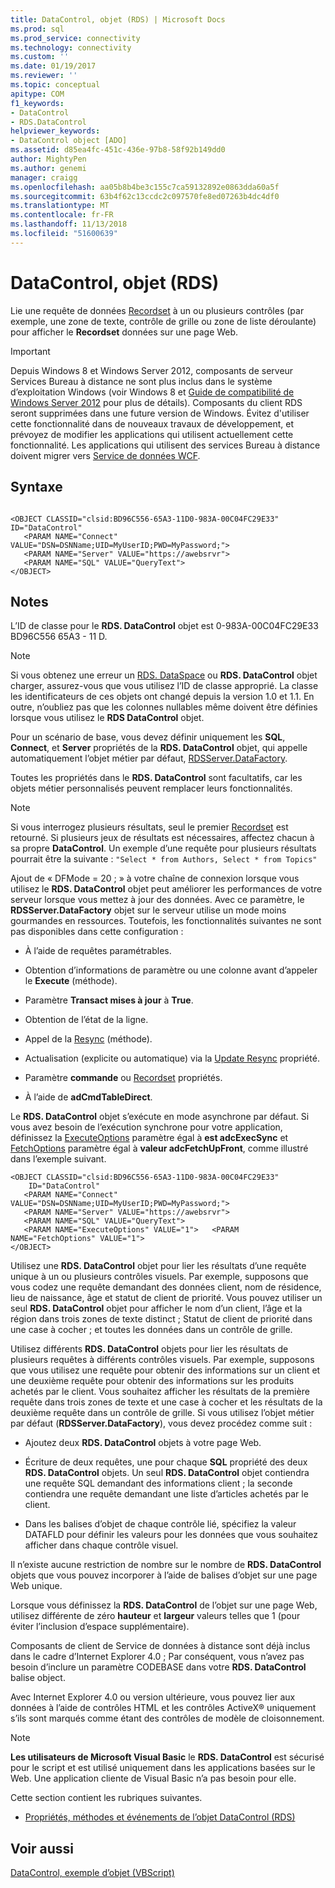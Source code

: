 ```yaml
---
title: DataControl, objet (RDS) | Microsoft Docs
ms.prod: sql
ms.prod_service: connectivity
ms.technology: connectivity
ms.custom: ''
ms.date: 01/19/2017
ms.reviewer: ''
ms.topic: conceptual
apitype: COM
f1_keywords:
- DataControl
- RDS.DataControl
helpviewer_keywords:
- DataControl object [ADO]
ms.assetid: d85ea4fc-451c-436e-97b8-58f92b149dd0
author: MightyPen
ms.author: genemi
manager: craigg
ms.openlocfilehash: aa05b8b4be3c155c7ca59132892e0863dda60a5f
ms.sourcegitcommit: 63b4f62c13ccdc2c097570fe8ed07263b4dc4df0
ms.translationtype: MT
ms.contentlocale: fr-FR
ms.lasthandoff: 11/13/2018
ms.locfileid: "51600639"
---
```

# <a name="datacontrol-object-rds"></a>DataControl, objet (RDS)
Lie une requête de données [Recordset](../../../ado/reference/ado-api/recordset-object-ado.md) à un ou plusieurs contrôles (par exemple, une zone de texte, contrôle de grille ou zone de liste déroulante) pour afficher le **Recordset** données sur une page Web.  
  
> [!IMPORTANT]
>  Depuis Windows 8 et Windows Server 2012, composants de serveur Services Bureau à distance ne sont plus inclus dans le système d’exploitation Windows (voir Windows 8 et [Guide de compatibilité de Windows Server 2012](https://www.microsoft.com/download/details.aspx?id=27416) pour plus de détails). Composants du client RDS seront supprimées dans une future version de Windows. Évitez d'utiliser cette fonctionnalité dans de nouveaux travaux de développement, et prévoyez de modifier les applications qui utilisent actuellement cette fonctionnalité. Les applications qui utilisent des services Bureau à distance doivent migrer vers [Service de données WCF](https://go.microsoft.com/fwlink/?LinkId=199565).  
  
## <a name="syntax"></a>Syntaxe  
  
```  
  
<OBJECT CLASSID="clsid:BD96C556-65A3-11D0-983A-00C04FC29E33" ID="DataControl"  
   <PARAM NAME="Connect" VALUE="DSN=DSNName;UID=MyUserID;PWD=MyPassword;">  
   <PARAM NAME="Server" VALUE="https://awebsrvr">  
   <PARAM NAME="SQL" VALUE="QueryText">  
</OBJECT>  
```  
  
## <a name="remarks"></a>Notes  
 L’ID de classe pour le **RDS. DataControl** objet est 0-983A-00C04FC29E33 BD96C556 65A3 - 11 D.  
  
> [!NOTE]
>  Si vous obtenez une erreur un [RDS. DataSpace](../../../ado/reference/rds-api/dataspace-object-rds.md) ou **RDS. DataControl** objet charger, assurez-vous que vous utilisez l’ID de classe approprié. La classe les identificateurs de ces objets ont changé depuis la version 1.0 et 1.1. En outre, n’oubliez pas que les colonnes nullables même doivent être définies lorsque vous utilisez le **RDS DataControl** objet.  
  
 Pour un scénario de base, vous devez définir uniquement les **SQL**, **Connect**, et **Server** propriétés de la **RDS. DataControl** objet, qui appelle automatiquement l’objet métier par défaut, [RDSServer.DataFactory](../../../ado/reference/rds-api/datafactory-object-rdsserver.md).  
  
 Toutes les propriétés dans le **RDS. DataControl** sont facultatifs, car les objets métier personnalisés peuvent remplacer leurs fonctionnalités.  
  
> [!NOTE]
>  Si vous interrogez plusieurs résultats, seul le premier [Recordset](../../../ado/reference/ado-api/recordset-object-ado.md) est retourné. Si plusieurs jeux de résultats est nécessaires, affectez chacun à sa propre **DataControl**. Un exemple d’une requête pour plusieurs résultats pourrait être la suivante : `"Select * from Authors, Select * from Topics"`  
  
 Ajout de « DFMode = 20 ; » à votre chaîne de connexion lorsque vous utilisez le **RDS. DataControl** objet peut améliorer les performances de votre serveur lorsque vous mettez à jour des données. Avec ce paramètre, le **RDSServer.DataFactory** objet sur le serveur utilise un mode moins gourmandes en ressources. Toutefois, les fonctionnalités suivantes ne sont pas disponibles dans cette configuration :  
  
-   À l’aide de requêtes paramétrables.  
  
-   Obtention d’informations de paramètre ou une colonne avant d’appeler le **Execute** (méthode).  
  
-   Paramètre **Transact mises à jour** à **True**.  
  
-   Obtention de l’état de la ligne.  
  
-   Appel de la [Resync](../../../ado/reference/ado-api/resync-method.md) (méthode).  
  
-   Actualisation (explicite ou automatique) via la [Update Resync](../../../ado/reference/ado-api/update-resync-property-dynamic-ado.md) propriété.  
  
-   Paramètre **commande** ou [Recordset](../../../ado/reference/rds-api/recordset-sourcerecordset-properties-rds.md) propriétés.  
  
-   À l’aide de **adCmdTableDirect**.  
  
 Le **RDS. DataControl** objet s’exécute en mode asynchrone par défaut. Si vous avez besoin de l’exécution synchrone pour votre application, définissez la [ExecuteOptions](../../../ado/reference/rds-api/executeoptions-property-rds.md) paramètre égal à **est adcExecSync** et [FetchOptions](../../../ado/reference/rds-api/fetchoptions-property-rds.md) paramètre égal à **valeur adcFetchUpFront**, comme illustré dans l’exemple suivant.  
  
```  
<OBJECT CLASSID="clsid:BD96C556-65A3-11D0-983A-00C04FC29E33"   
    ID="DataControl"  
   <PARAM NAME="Connect" VALUE="DSN=DSNName;UID=MyUserID;PWD=MyPassword;">  
   <PARAM NAME="Server" VALUE="https://awebsrvr">  
   <PARAM NAME="SQL" VALUE="QueryText">  
   <PARAM NAME="ExecuteOptions" VALUE="1">   <PARAM NAME="FetchOptions" VALUE="1">  
</OBJECT>  
```  
  
 Utilisez une **RDS. DataControl** objet pour lier les résultats d’une requête unique à un ou plusieurs contrôles visuels. Par exemple, supposons que vous codez une requête demandant des données client, nom de résidence, lieu de naissance, âge et statut de client de priorité. Vous pouvez utiliser un seul **RDS. DataControl** objet pour afficher le nom d’un client, l’âge et la région dans trois zones de texte distinct ; Statut de client de priorité dans une case à cocher ; et toutes les données dans un contrôle de grille.  
  
 Utilisez différents **RDS. DataControl** objets pour lier les résultats de plusieurs requêtes à différents contrôles visuels. Par exemple, supposons que vous utilisez une requête pour obtenir des informations sur un client et une deuxième requête pour obtenir des informations sur les produits achetés par le client. Vous souhaitez afficher les résultats de la première requête dans trois zones de texte et une case à cocher et les résultats de la deuxième requête dans un contrôle de grille. Si vous utilisez l’objet métier par défaut (**RDSServer.DataFactory**), vous devez procédez comme suit :  
  
-   Ajoutez deux **RDS. DataControl** objets à votre page Web.  
  
-   Écriture de deux requêtes, une pour chaque **SQL** propriété des deux **RDS. DataControl** objets. Un seul **RDS. DataControl** objet contiendra une requête SQL demandant des informations client ; la seconde contiendra une requête demandant une liste d’articles achetés par le client.  
  
-   Dans les balises d’objet de chaque contrôle lié, spécifiez la valeur DATAFLD pour définir les valeurs pour les données que vous souhaitez afficher dans chaque contrôle visuel.  
  
 Il n’existe aucune restriction de nombre sur le nombre de **RDS. DataControl** objets que vous pouvez incorporer à l’aide de balises d’objet sur une page Web unique.  
  
 Lorsque vous définissez la **RDS. DataControl** de l’objet sur une page Web, utilisez différente de zéro **hauteur** et **largeur** valeurs telles que 1 (pour éviter l’inclusion d’espace supplémentaire).  
  
 Composants de client de Service de données à distance sont déjà inclus dans le cadre d’Internet Explorer 4.0 ; Par conséquent, vous n’avez pas besoin d’inclure un paramètre CODEBASE dans votre **RDS. DataControl** balise object.  
  
 Avec Internet Explorer 4.0 ou version ultérieure, vous pouvez lier aux données à l’aide de contrôles HTML et les contrôles ActiveX® uniquement s’ils sont marqués comme étant des contrôles de modèle de cloisonnement.  
  
> [!NOTE]
>  **Les utilisateurs de Microsoft Visual Basic** le **RDS. DataControl** est sécurisé pour le script et est utilisé uniquement dans les applications basées sur le Web. Une application cliente de Visual Basic n’a pas besoin pour elle.  
  
 Cette section contient les rubriques suivantes.  
  
-   [Propriétés, méthodes et événements de l’objet DataControl (RDS)](../../../ado/reference/rds-api/datacontrol-object-rds-properties-methods-and-events.md)  
  
## <a name="see-also"></a>Voir aussi  
 [DataControl, exemple d’objet (VBScript)](../../../ado/reference/rds-api/datacontrol-object-example-vbscript.md)






















